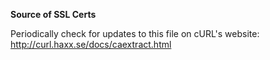 **Source of SSL Certs**

Periodically check for updates to this file on cURL's website: http://curl.haxx.se/docs/caextract.html

